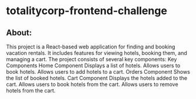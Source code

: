 # totalitycorp-frontend-challenge

## About:

This project is a React-based web application for finding and booking vacation rentals. It includes features for viewing hotels, booking them, and managing a cart. The project consists of several key components:
Key Components
Home Component
Displays a list of hotels.
Allows users to book hotels.
Allows users to add hotels to a cart.
Orders Component
Shows the list of booked hotels.
Cart Component
Displays the hotels added to the cart.
Allows users to book hotels from the cart.
Allows users to remove hotels from the cart.

